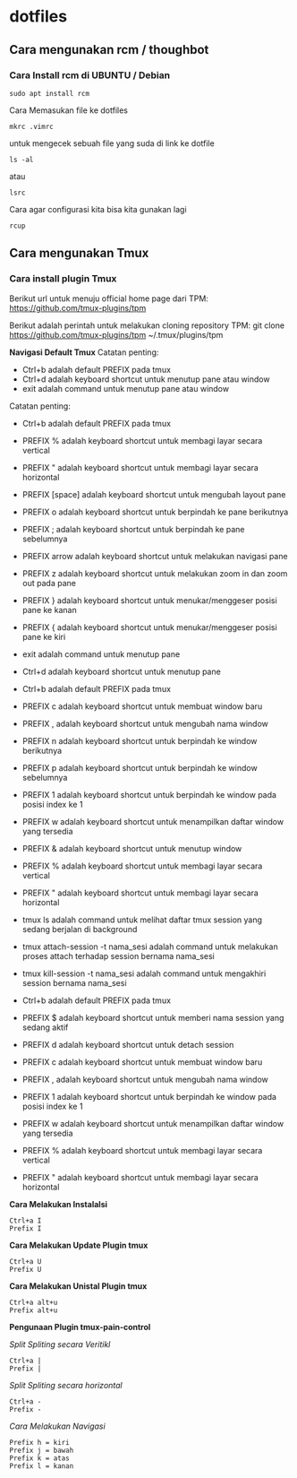 # dotfiles

## Cara mengunakan rcm / thoughbot

### Cara Install rcm di UBUNTU / Debian 

```
sudo apt install rcm
```

Cara Memasukan file ke dotfiles

```
mkrc .vimrc
```

untuk mengecek sebuah file yang suda di link ke dotfile

```
ls -al

```
atau 

```
lsrc

```

Cara agar configurasi kita bisa kita gunakan lagi

```
rcup
```

## Cara mengunakan Tmux

### Cara install plugin Tmux 

Berikut url untuk menuju official home page dari TPM:  https://github.com/tmux-plugins/tpm

Berikut adalah perintah untuk melakukan cloning repository TPM:
git clone https://github.com/tmux-plugins/tpm ~/.tmux/plugins/tpm

**Navigasi Default Tmux**
Catatan penting:
- Ctrl+b      adalah default PREFIX pada tmux
- Ctrl+d      adalah keyboard shortcut untuk menutup pane atau window
- exit          adalah command untuk menutup pane atau window

Catatan penting:

-   Ctrl+b                    adalah default PREFIX pada tmux
-   PREFIX %             adalah keyboard shortcut untuk membagi layar secara vertical
-   PREFIX "               adalah keyboard shortcut untuk membagi layar secara horizontal
-   PREFIX [space]   adalah keyboard shortcut untuk mengubah layout pane
-   PREFIX o              adalah keyboard shortcut untuk berpindah ke pane berikutnya
-   PREFIX ;               adalah keyboard shortcut untuk berpindah ke pane sebelumnya
-   PREFIX arrow      adalah keyboard shortcut untuk melakukan navigasi pane
-   PREFIX z              adalah keyboard shortcut untuk melakukan zoom in dan zoom out pada pane
-   PREFIX }               adalah keyboard shortcut untuk menukar/menggeser posisi pane ke kanan
-   PREFIX {               adalah keyboard shortcut untuk menukar/menggeser posisi pane ke kiri
-   exit                        adalah command untuk menutup pane
-   Ctrl+d                   adalah keyboard shortcut untuk menutup pane

-   Ctrl+b              adalah default PREFIX pada tmux
-   PREFIX c        adalah keyboard shortcut untuk membuat window baru
-   PREFIX ,         adalah keyboard shortcut untuk mengubah nama window
-   PREFIX n        adalah keyboard shortcut untuk berpindah ke window berikutnya
-   PREFIX p        adalah keyboard shortcut untuk berpindah ke window sebelumnya
-   PREFIX 1        adalah keyboard shortcut untuk berpindah ke window pada posisi index ke 1
-   PREFIX w       adalah keyboard shortcut untuk menampilkan daftar window yang tersedia
-   PREFIX &       adalah keyboard shortcut untuk menutup window
-   PREFIX %      adalah keyboard shortcut untuk membagi layar secara vertical
-   PREFIX "        adalah keyboard shortcut untuk membagi layar secara horizontal

-   tmux ls     adalah command untuk melihat daftar tmux session yang sedang berjalan di background
-   tmux attach-session -t nama_sesi     adalah command untuk melakukan proses attach terhadap session bernama nama_sesi
-   tmux kill-session -t nama_sesi      adalah command untuk mengakhiri session bernama nama_sesi
-   Ctrl+b             adalah default PREFIX pada tmux
-   PREFIX $       adalah keyboard shortcut untuk memberi nama session yang sedang aktif
-   PREFIX d       adalah keyboard shortcut untuk detach session
-   PREFIX c       adalah keyboard shortcut untuk membuat window baru
-   PREFIX ,        adalah keyboard shortcut untuk mengubah nama window
-   PREFIX 1       adalah keyboard shortcut untuk berpindah ke window pada posisi index ke 1
-   PREFIX w      adalah keyboard shortcut untuk menampilkan daftar window yang tersedia
-   PREFIX %      adalah keyboard shortcut untuk membagi layar secara vertical
-   PREFIX "        adalah keyboard shortcut untuk membagi layar secara horizontal

**Cara Melakukan Instalalsi**
```
Ctrl+a I
Prefix I
```
**Cara Melakukan Update Plugin tmux**
```
Ctrl+a U
Prefix U
```
**Cara Melakukan Unistal Plugin tmux**
```
Ctrl+a alt+u
Prefix alt+u
```

**Pengunaan Plugin tmux-pain-control**

*Split Spliting secara Veritikl*
```
Ctrl+a |
Prefix |
```
*Split Spliting secara horizontal*
```
Ctrl+a -
Prefix -
```
*Cara Melakukan Navigasi*
```
Prefix h = kiri
Prefix j = bawah
Prefix k = atas 
Prefix l = kanan
```




